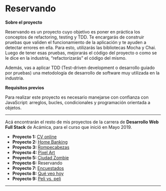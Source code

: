 # Reservando

__Sobre el proyecto__

Reservando es un proyecto cuyo objetivo es poner en práctica los conceptos de refactoring, testing y TDD. Te encargarás de construir pruebas que validen el funcionamiento de la aplicación y te ayuden a detectar errores en ella. Para esto, utilizarás las bibliotecas Mocha y Chai. Luego de tener esas pruebas, mejorarás el código del proyecto o como se le dice en la industria, “refactorizarás” el código del mismo.

Además, vas a aplicar TDD (Test-driven development o desarrollo guiado por pruebas) una metodología de desarrollo de software muy utilizada en la industria.

__Requisitos previos__

Para realizar este proyecto es necesario manejarse con confianza con JavaScript: arreglos, bucles, condicionales y programación orientada a objetos.

***

Acá encontrarán el resto de mis proyectos de la carrera de __Desarrollo Web Full Stack__ de Acámica, para el curso que inició en Mayo 2019.

* __Proyecto 1:__ [CV online](https://github.com/woodlandspirit/CV_online)
* __Proyecto 2:__ [Home Banking](https://github.com/woodlandspirit/Home_Banking)
* __Proyecto 3:__ [Rompecabezas](https://github.com/woodlandspirit/Rompecabezas)
* __Proyecto 4:__ [Pixel Art](https://github.com/woodlandspirit/Pixel-art)
* __Proyecto 5:__ [Ciudad Zombie](https://github.com/woodlandspirit/Ciudad_Zombie)
* __Proyecto 6:__ Reservando
* __Proyecto 7:__ [Encuestados](https://github.com/woodlandspirit/Encuestados)
* __Proyecto 8:__ [Qué veo hoy](https://github.com/woodlandspirit/Que_veo_hoy)
* __Proyecto 9:__ [Peli vs. peli](https://github.com/woodlandspirit/Peli-VS-Peli)

***